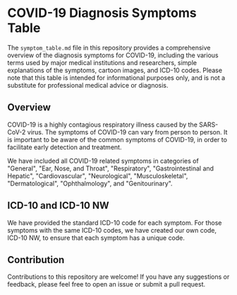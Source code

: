 # COVID-19 Diagnosis Symptoms Table
The `symptom_table.md` file in this repository provides a comprehensive overview of the diagnosis symptoms for COVID-19, including the various terms used by major medical institutions and researchers, simple explanations of the symptoms, cartoon images, and ICD-10 codes. Please note that this table is intended for informational purposes only, and is not a substitute for professional medical advice or diagnosis.

## Overview
COVID-19 is a highly contagious respiratory illness caused by the SARS-CoV-2 virus. The symptoms of COVID-19 can vary from person to person. It is important to be aware of the common symptoms of COVID-19, in order to facilitate early detection and treatment.

We have included all COVID-19 related symptoms in categories of "General", "Ear, Nose, and Throat", "Respiratory", "Gastrointestinal and Hepatic", "Cardiovascular", "Neurological", "Musculoskeletal", "Dermatological", "Ophthalmology", and "Genitourinary".

## ICD-10 and ICD-10 NW
We have provided the standard ICD-10 code for each symptom. For those symptoms with the same ICD-10 codes, we have created our own code, ICD-10 NW, to ensure that each symptom has a unique code.

## Contribution
Contributions to this repository are welcome! If you have any suggestions or feedback, please feel free to open an issue or submit a pull request.
